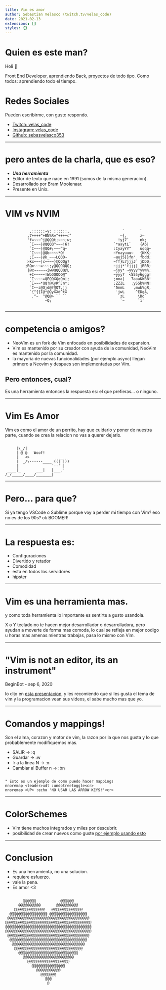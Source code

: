 ```yaml
---
title: Vim es amor 
author: Sebastian Velasco (twitch.tv/velas_code) 
date: 2021-02-13
extensions: []
styles: {} 
---
```


# Quien es este man?

Holi 👋

Front End Developer, aprendiendo Back, proyectos de todo tipo.
Como todos: aprendiendo todo el tiempo.

# Redes Sociales

Pueden escribirme, con gusto respondo.
- [Twitch: velas_code](twitch.tv/velas_code)
- [Instagram: velas_code](instagram.com/velas_code)
- [Github: sebasvelasco353](github.com/sebasvelasco353)

---

# pero antes de la charla, que es eso?
- **_Una herramienta_**
- Editor de texto que nace en 1991 (somos de la misma generacion).
- Desarrollado por Bram Moolenaar.
- Presente en Unix.

---

# VIM vs NVIM

```
                                                                           
           ,::::::~y: ::::::,                        `       `             
          ,7++++^+BN%R=^++++c^                      ~{,      z~            
          'f=~~~^j@QQQt;~~~;w;                     !yj7`     nk;           
           `I~~~|@QQQQ^~~~!6!                    `*aaytL`    {A6|          
           `I~~~|@QQ#;~~~^q~                     :IyayYY^    uqqq~         
           `I~~~|@Qb~~~~*Q!                      ~Ynayuuu~   {KKK;         
           ;I~~~|@k_~~~LQQD~                     ~uuj5}}fn'  fbdd;         
          >kx~~~|c~~~~}@QQQg?                    ~ff}L7jjjJ` jDDD;         
         ;RQx~~~=~~~;y@QQQQQQ;                   ~jjj*'fjjj| jRRR;         
          |@x~~~~~~iw@QQQQQ@L                    ~jyy* ~yyyy^y%%%;         
           +I~~~~~!WbQQQQQ@^                     ~yyy?  <555y6ggg!         
           `I~~~~=QEQQXQqQo|;                    ;ooa|   7aaaKW88!         
           `I~~~*QQ?@KyR^Jn*;                    ;ZZZL   .ySSb%NN!         
           `I~~z@Qjd@?@QT,jj                     '5mmL    ,mwb%gR,         
           `{^{{I@*@QyXXd^tX                      'jwL     ^EDgA,          
            ,^~  ^@Q@> `` ``                       `zL      \Do`           
                  ~Q;                               `~      `i`            
                                                                           

```

---

# competencia o amigos?

- NeoVim es un fork de Vim enfocado en posibilidades de expansion.
- Vim es mantenido por su creador con ayuda de la comunidad, NeoVim es mantenido por la comunidad.
- la mayoria de nuevas funcionalidades (por ejemplo async) llegan primero a Neovim y despues son implementadas por Vim.

## Pero entonces, cual?
Es una herramienta entonces la respuesta es: el que prefieras... o ninguno.

---

# Vim Es Amor


Vim es como el amor de un perrito, hay que cuidarlo y poner de nuestra parte, cuando se crea la
relacion no vas a querer dejarlo.

```

     |\_/|                  
     | @ @   Woof! 
     |   <>              _  
     |  _/\------____ ((| |))
     |               `--' |   
 ____|_       ___|   |___.' 
/_/_____/____/_______|

```

---

# Pero... para que?

Si ya tengo VSCode o Sublime porque voy a perder mi tiempo con Vim? eso no es de los 90s? ok BOOMER!

---
# La respuesta es:
- Configuraciones
- Divertido y retador
- Comodidad
- esta en todos los servidores
- hipster

---

# Vim es una herramienta mas.

y como toda herramienta lo importante es sentirte a gusto usandola.

X o Y teclado no te hacen mejor desarrollador o desarrolladora, pero ayudan a moverte de forma mas
comoda, lo cual se refleja en mejor codigo u horas mas amenas mientras trabajas, pasa lo mismo con Vim.

---

# "Vim is not an editor, its an instrument"
BeginBot - sep 6, 2020

lo dijo en [esta presentacion](https://www.youtube.com/watch?v=EJqnWXDJZr0&t=343s&ab_channel=Beginbot),
y les recomiendo que si les gusta el tema de vim y la programacion vean sus videos, el sabe mucho mas que yo.

---

# Comandos y mappings!
Son el alma, corazon y motor de vim, la razon por la que nos gusta y lo que probablemente modifiquemos mas.

- SALIR -> :q
- Guardar -> :w
- Ir a la linea N -> :n
- Cambiar al Buffer n -> :bn

```vim

" Esto es un ejemplo de como puedo hacer mappings
nnoremap <leader>udt :undotreetoggle<cr>
nnoremap <UP> :echo 'NO USAR LAS ARROW KEYS!'<cr>

```

---

# ColorSchemes

- Vim tiene muchos integrados y miles por descubrir.
- posibilidad de crear nuevos como guste [por ejemplo usando esto](https://github.com/ChristianChiarulli/nvcode-color-schemes.vim)

---

# Conclusion

- Es una herramienta, no una solucion.
- requiere esfuerzo.
- vale la pena.
- Es amor <3

```
	
        @@@@@@           @@@@@@
      @@@@@@@@@@       @@@@@@@@@@
    @@@@@@@@@@@@@@   @@@@@@@@@@@@@@
  @@@@@@@@@@@@@@@@@ @@@@@@@@@@@@@@@@@
 @@@@@@@@@@@@@@@@@@@@@@@@@@@@@@@@@@@@@
@@@@@@@@@@@@@@@@@@@@@@@@@@@@@@@@@@@@@@@
@@@@@@@@@@@@@@@@@@@@@@@@@@@@@@@@@@@@@@@
@@@@@@@@@@@@@@@@@@@@@@@@@@@@@@@@@@@@@@@
 @@@@@@@@@@@@@@@@@@@@@@@@@@@@@@@@@@@@@
  @@@@@@@@@@@@@@@@@@@@@@@@@@@@@@@@@@@
   @@@@@@@@@@@@@@@@@@@@@@@@@@@@@@@@@
    @@@@@@@@@@@@@@@@@@@@@@@@@@@@@@@
      @@@@@@@@@@@@@@@@@@@@@@@@@@@
        @@@@@@@@@@@@@@@@@@@@@@@
          @@@@@@@@@@@@@@@@@@@
            @@@@@@@@@@@@@@@
              @@@@@@@@@@@
                @@@@@@@
                  @@@
                   @
```
